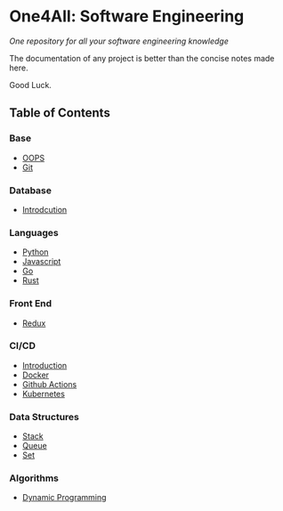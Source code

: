 # One4All: Software Engineering

*One repository for all your software engineering knowledge*

The documentation of any project is better than the concise notes made here.

Good Luck.

## Table of Contents

### Base
- [OOPS](/oops)
- [Git](/git)

### Database
- [Introdcution](/databases)

### Languages
- [Python](/python)
- [Javascript](/javascript)
- [Go](/go)
- [Rust](/rust)

### Front End
- [Redux](/redux)

### CI/CD
- [Introduction](/cicd)
- [Docker](/docker)
- [Github Actions](/githubactions)
- [Kubernetes](/k8s)

### Data Structures
- [Stack](/stack)
- [Queue](/queue)
- [Set](/set)

### Algorithms
- [Dynamic Programming](/dynamicprogramming)
